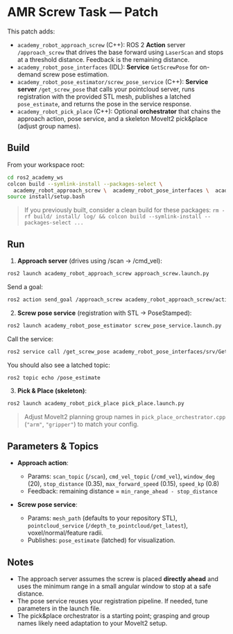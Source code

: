 # AMR Screw Task — Patch

This patch adds:
- `academy_robot_approach_screw` (C++): ROS 2 **Action** server `/approach_screw` that drives the base forward using `LaserScan` and stops at a threshold distance. Feedback is the remaining distance.
- `academy_robot_pose_interfaces` (IDL): **Service** `GetScrewPose` for on-demand screw pose estimation.
- `academy_robot_pose_estimator/screw_pose_service` (C++): **Service server** `/get_screw_pose` that calls your pointcloud server, runs registration with the provided STL mesh, publishes a latched `pose_estimate`, and returns the pose in the service response.
- `academy_robot_pick_place` (C++): Optional **orchestrator** that chains the approach action, pose service, and a skeleton MoveIt2 pick&place (adjust group names).

## Build

From your workspace root:

```bash
cd ros2_academy_ws
colcon build --symlink-install --packages-select \
  academy_robot_approach_screw \  academy_robot_pose_interfaces \  academy_robot_pose_estimator \  academy_robot_pick_place
source install/setup.bash
```

> If you previously built, consider a clean build for these packages:
> `rm -rf build/ install/ log/ && colcon build --symlink-install --packages-select ...`

## Run

1) **Approach server** (drives using /scan → /cmd_vel):
```bash
ros2 launch academy_robot_approach_screw approach_screw.launch.py
```
Send a goal:
```bash
ros2 action send_goal /approach_screw academy_robot_approach_screw/action/ApproachScrew "{stop_distance: 0.35, max_forward_speed: 0.15, timeout_sec: 30.0}"
```

2) **Screw pose service** (registration with STL → PoseStamped):
```bash
ros2 launch academy_robot_pose_estimator screw_pose_service.launch.py
```
Call the service:
```bash
ros2 service call /get_screw_pose academy_robot_pose_interfaces/srv/GetScrewPose "{}"
```
You should also see a latched topic:
```bash
ros2 topic echo /pose_estimate
```

3) **Pick & Place (skeleton)**:
```bash
ros2 launch academy_robot_pick_place pick_place.launch.py
```
> Adjust MoveIt2 planning group names in `pick_place_orchestrator.cpp` (`"arm"`, `"gripper"`) to match your config.

## Parameters & Topics

- **Approach action**:
  - Params: `scan_topic` (`/scan`), `cmd_vel_topic` (`/cmd_vel`), `window_deg` (20), `stop_distance` (0.35), `max_forward_speed` (0.15), `speed_kp` (0.8)
  - Feedback: remaining distance = `min_range_ahead - stop_distance`

- **Screw pose service**:
  - Params: `mesh_path` (defaults to your repository STL), `pointcloud_service` (`/depth_to_pointcloud/get_latest`), voxel/normal/feature radii.
  - Publishes: `pose_estimate` (latched) for visualization.

## Notes

- The approach server assumes the screw is placed **directly ahead** and uses the minimum range in a small angular window to stop at a safe distance.
- The pose service reuses your registration pipeline. If needed, tune parameters in the launch file.
- The pick&place orchestrator is a starting point; grasping and group names likely need adaptation to your MoveIt2 setup.
